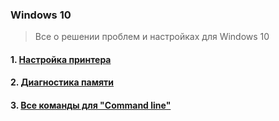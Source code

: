 ### Windows 10
> Все о решении проблем и настройках для Windows 10
#### 1. [Настройка принтера](https://www.google.com)
#### 2. [Диагностика памяти](https://github.com/fixikscz/Fixpedia/tree/main/OS/win10/memorydiag.md)
#### 3. [Все команды для "Command line"](https://github.com/fixikscz/Fixpedia/tree/main/OS/win10/commandline.md)